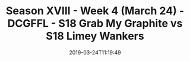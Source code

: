 ---
title: Season XVIII - Week 4 (March 24) - DCGFFL - S18 Grab My Graphite vs S18 Limey
  Wankers
teams-score:
- team: _teams/graphite.md
  score: 42
- team: _teams/lime.md
  score: 6
mvp: Cam Burrell (Graphite), Nick Ward (Lime)
game-ball: ''
sportsperson: ''
season: 18
week: 4
date: '2019-03-24T11:19:49'
pageid: season-xviii-march-24-week-4-6918-vs-6915
---